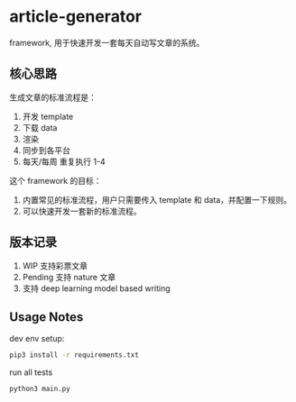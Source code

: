 # article-generator

framework, 用于快速开发一套每天自动写文章的系统。

## 核心思路

生成文章的标准流程是：

1. 开发 template
2. 下载 data
3. 渲染
4. 同步到各平台
5. 每天/每周 重复执行 1-4

这个 framework 的目标：

1. 内置常见的标准流程，用户只需要传入 template 和 data，并配置一下规则。
2. 可以快速开发一套新的标准流程。


## 版本记录

1. WIP 支持彩票文章
2. Pending 支持 nature 文章
3. 支持 deep learning model based writing


## Usage Notes

dev env setup:

```bash
pip3 install -r requirements.txt
```

run all tests
```bash
python3 main.py
```
